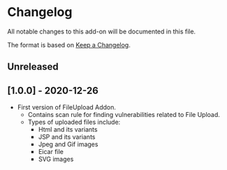 # Changelog
All notable changes to this add-on will be documented in this file.

The format is based on [Keep a Changelog](https://keepachangelog.com/en/1.0.0/).

## Unreleased
## [1.0.0] - 2020-12-26
 
 - First version of FileUpload Addon.
   - Contains scan rule for finding vulnerabilities related to File Upload.
   - Types of uploaded files include:
   	 - Html and its variants 
   	 - JSP and its variants
   	 - Jpeg and Gif images
   	 - Eicar file
   	 - SVG images